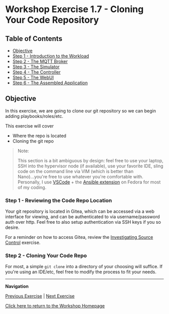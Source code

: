 # Workshop Exercise 1.7 - Cloning Your Code Repository

## Table of Contents

* [Objective](#objective)
* [Step 1 - Introduction to the Workload](#step-1---introduction-to-the-workload)
* [Step 2 - The MQTT Broker](#step-2---the-mqtt-broker)
* [Step 3 - The Simulator](#step-3---the-simulator)
* [Step 4 - The Controller](#step4---the-controller)
* [Step 5 - The WebUI](#step-5---the-webui)
* [Step 6 - The Assembled Application](#step-1---the-assembled-application)


## Objective

In this exercise, we are going to clone our git repository so we can begin adding playbooks/roles/etc.

This exercise will cover

* Where the repo is located
* Cloning the git repo

> Note:
>
> This section is a bit ambiguous by design: feel free to use your laptop, SSH into the hypervisor node (if available), use your favorite IDE, sling code on the command line via VIM (which is better than Nano)...you're free to use whatever you're comfortable with. Personally, I use [VSCode](https://code.visualstudio.com/docs/setup/linux) + the [Ansible extension](https://marketplace.visualstudio.com/items?itemName=redhat.ansible) on Fedora for most of my coding.

### Step 1 - Reviewing the Code Repo Location

Your git repository is located in Gitea, which can be accessed via a web interface for viewing, and can be authenticated to via username/password auth over http. Feel free to also setup authentication via SSH keys if you so desire.

For a reminder on how to access Gitea, review  the [Investigating Source Control](../1.3-source-control-intro) exercise.

### Step 2 - Cloning Your Code Repo

For most, a simple `git clone` into a directory of your choosing will suffice. If you're using an IDE/etc, feel free to modify the process to fit your needs.

---
**Navigation**

[Previous Exercise](../1.6-network-info) | [Next Exercise](../2.1-provisioning-workflow)

[Click here to return to the Workshop Homepage](../README.md)
